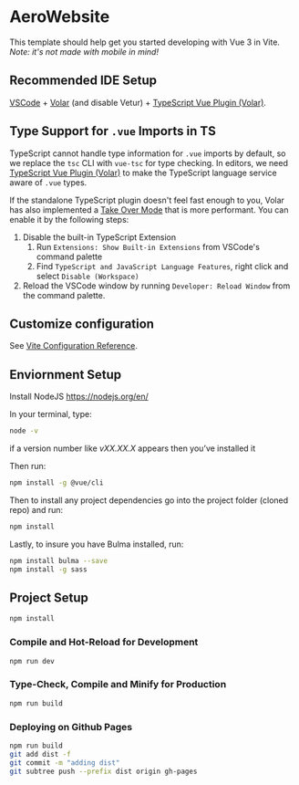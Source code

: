 # AeroWebsite

This template should help get you started developing with Vue 3 in Vite.
*Note: it's not made with mobile in mind!*

## Recommended IDE Setup

[VSCode](https://code.visualstudio.com/) + [Volar](https://marketplace.visualstudio.com/items?itemName=Vue.volar) (and disable Vetur) + [TypeScript Vue Plugin (Volar)](https://marketplace.visualstudio.com/items?itemName=Vue.vscode-typescript-vue-plugin).

## Type Support for `.vue` Imports in TS

TypeScript cannot handle type information for `.vue` imports by default, so we replace the `tsc` CLI with `vue-tsc` for type checking. In editors, we need [TypeScript Vue Plugin (Volar)](https://marketplace.visualstudio.com/items?itemName=Vue.vscode-typescript-vue-plugin) to make the TypeScript language service aware of `.vue` types.

If the standalone TypeScript plugin doesn't feel fast enough to you, Volar has also implemented a [Take Over Mode](https://github.com/johnsoncodehk/volar/discussions/471#discussioncomment-1361669) that is more performant. You can enable it by the following steps:

1. Disable the built-in TypeScript Extension
    1) Run `Extensions: Show Built-in Extensions` from VSCode's command palette
    2) Find `TypeScript and JavaScript Language Features`, right click and select `Disable (Workspace)`
2. Reload the VSCode window by running `Developer: Reload Window` from the command palette.

## Customize configuration

See [Vite Configuration Reference](https://vitejs.dev/config/).

## Enviornment Setup
Install NodeJS https://nodejs.org/en/

In your terminal, type:
```sh
node -v
```
if a version number like *vXX.XX.X* appears then you’ve installed it

Then run: 
```sh
npm install -g @vue/cli
```

Then to install any project dependencies go into the project folder (cloned repo) and run:
```sh
npm install
```

Lastly, to insure you have Bulma installed, run:
```sh
npm install bulma --save
npm install -g sass
```

## Project Setup

```sh
npm install
```

### Compile and Hot-Reload for Development

```sh
npm run dev
```

### Type-Check, Compile and Minify for Production

```sh
npm run build
```


### Deploying on Github Pages
```sh
npm run build
git add dist -f
git commit -m "adding dist"
git subtree push --prefix dist origin gh-pages
```